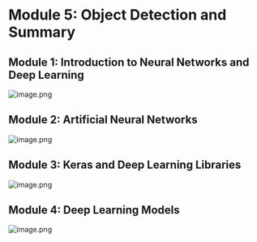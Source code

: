 

# Module 5: Object Detection and Summary
## Module 1: Introduction to Neural Networks and Deep Learning
![image.png](https://prod-files-secure.s3.us-west-2.amazonaws.com/03e82b26-cccb-4906-bb56-adabcbdc0655/a8d40bcb-c482-4026-8872-311e16b2dc63/image.png?X-Amz-Algorithm=AWS4-HMAC-SHA256&X-Amz-Content-Sha256=UNSIGNED-PAYLOAD&X-Amz-Credential=ASIAZI2LB466RNDBTL5R%2F20250128%2Fus-west-2%2Fs3%2Faws4_request&X-Amz-Date=20250128T231342Z&X-Amz-Expires=3600&X-Amz-Security-Token=IQoJb3JpZ2luX2VjEHcaCXVzLXdlc3QtMiJHMEUCICSdDBN%2BaicYmWtP0nG4ynPaFeIE8NY4e68L7XMG8R1WAiEAjdxBuEuWVRK2FaTGinGegor19gIBeJMf6ZLbM2Vsaygq%2FwMIfxAAGgw2Mzc0MjMxODM4MDUiDJPGR5jx40Sv%2FsXimyrcA7qLbnwk%2BN6ZDm%2FoRcRMWqgtegeVAFldFn%2BE3%2FleHX7h%2FZtzO5EzIxdVgm3zuN4fAhUezePxMiTUyXNjCatT%2Be%2B7m3vQCgxGwMzhvZSCWPQjC%2Fx9BWbZ%2BhzqVGnWjeps%2Fjju5utrTlFjj7Wk0yrAnloeBp1oM04XQr%2BPekAEQRodZDot0XDf7w5J5oUCMspKu5We6V4TjvwYbYdFx%2FOFfqvirXk4PXu1y2wf2oIZpLN7U5AJJlSS4MLcGdnDsqm9Q2q5O2%2BA6i6jAvrutUhMtFBK%2FxSQEwOSVUkze2ZGxr7WbfG3rY0CyhxQBGgE%2BZgaQXxYkev9DNv6i%2Fc8oLUB7FN83x1D9hX8BWIwcz%2FnePyVdeJValOEhh%2FgQy1ZcnuhMpZeW8jlaLg7cc6nNDo%2F5CZblO%2BAteOTNYGn%2Fy9cacN00KpUywzHbdwLeYbXHP35BQUp1CLeJboZMEJCcAHJGH2C7xcGaFBfQozWglZY8f05NiLIMla%2FujVw5pyB4y1t5nZ0NAPLJVifJMaLsAEK%2FuRbK4To0yI9rA472Xcm0uafwJ9H9ro1hUCIqlvXxH87A0VL3Mtl5L%2FpVoom7Qfy8WZZ0uI3sDPWiKCY%2FCux4qkJINqxHBCVCQAIGwWMMKux5bwGOqUB7%2FWIB9%2FA8zRwAoTV2ZpRZaizSPNziUHPFz0hzu1dOIznR%2BTtB7Ut1n1TqTqGy4aIwv1pqYu9ClufCmZKnOy5XauL%2BVal%2BDe99chK%2BZjpsdGGXge0lpEAIoGD7qe8sXC59EqWWveW%2FIBeCv8Y5%2F2Dyw5AbgIQgnIVfboOcuSjFj2x339CgtYZDmzE2ZkNguUcZdrc89bDtnVJ24LHb5i0D5VwK22x&X-Amz-Signature=3085483736bc21457bc8faf0867d40ed850ea2125fb0bfac27664aac01bc1165&X-Amz-SignedHeaders=host&x-id=GetObject)
## Module 2: Artificial Neural Networks
![image.png](https://prod-files-secure.s3.us-west-2.amazonaws.com/03e82b26-cccb-4906-bb56-adabcbdc0655/5157ca89-62da-41d9-a98f-6432b71047a9/image.png?X-Amz-Algorithm=AWS4-HMAC-SHA256&X-Amz-Content-Sha256=UNSIGNED-PAYLOAD&X-Amz-Credential=ASIAZI2LB466RNDBTL5R%2F20250128%2Fus-west-2%2Fs3%2Faws4_request&X-Amz-Date=20250128T231342Z&X-Amz-Expires=3600&X-Amz-Security-Token=IQoJb3JpZ2luX2VjEHcaCXVzLXdlc3QtMiJHMEUCICSdDBN%2BaicYmWtP0nG4ynPaFeIE8NY4e68L7XMG8R1WAiEAjdxBuEuWVRK2FaTGinGegor19gIBeJMf6ZLbM2Vsaygq%2FwMIfxAAGgw2Mzc0MjMxODM4MDUiDJPGR5jx40Sv%2FsXimyrcA7qLbnwk%2BN6ZDm%2FoRcRMWqgtegeVAFldFn%2BE3%2FleHX7h%2FZtzO5EzIxdVgm3zuN4fAhUezePxMiTUyXNjCatT%2Be%2B7m3vQCgxGwMzhvZSCWPQjC%2Fx9BWbZ%2BhzqVGnWjeps%2Fjju5utrTlFjj7Wk0yrAnloeBp1oM04XQr%2BPekAEQRodZDot0XDf7w5J5oUCMspKu5We6V4TjvwYbYdFx%2FOFfqvirXk4PXu1y2wf2oIZpLN7U5AJJlSS4MLcGdnDsqm9Q2q5O2%2BA6i6jAvrutUhMtFBK%2FxSQEwOSVUkze2ZGxr7WbfG3rY0CyhxQBGgE%2BZgaQXxYkev9DNv6i%2Fc8oLUB7FN83x1D9hX8BWIwcz%2FnePyVdeJValOEhh%2FgQy1ZcnuhMpZeW8jlaLg7cc6nNDo%2F5CZblO%2BAteOTNYGn%2Fy9cacN00KpUywzHbdwLeYbXHP35BQUp1CLeJboZMEJCcAHJGH2C7xcGaFBfQozWglZY8f05NiLIMla%2FujVw5pyB4y1t5nZ0NAPLJVifJMaLsAEK%2FuRbK4To0yI9rA472Xcm0uafwJ9H9ro1hUCIqlvXxH87A0VL3Mtl5L%2FpVoom7Qfy8WZZ0uI3sDPWiKCY%2FCux4qkJINqxHBCVCQAIGwWMMKux5bwGOqUB7%2FWIB9%2FA8zRwAoTV2ZpRZaizSPNziUHPFz0hzu1dOIznR%2BTtB7Ut1n1TqTqGy4aIwv1pqYu9ClufCmZKnOy5XauL%2BVal%2BDe99chK%2BZjpsdGGXge0lpEAIoGD7qe8sXC59EqWWveW%2FIBeCv8Y5%2F2Dyw5AbgIQgnIVfboOcuSjFj2x339CgtYZDmzE2ZkNguUcZdrc89bDtnVJ24LHb5i0D5VwK22x&X-Amz-Signature=9b95f174bd48e900e7c87178b9b4b5a358b41cab15214f45649215b193bac98b&X-Amz-SignedHeaders=host&x-id=GetObject)
## Module 3: Keras and Deep Learning Libraries
![image.png](https://prod-files-secure.s3.us-west-2.amazonaws.com/03e82b26-cccb-4906-bb56-adabcbdc0655/5089ce50-05f1-470d-ad42-42503bf1df5f/image.png?X-Amz-Algorithm=AWS4-HMAC-SHA256&X-Amz-Content-Sha256=UNSIGNED-PAYLOAD&X-Amz-Credential=ASIAZI2LB466RNDBTL5R%2F20250128%2Fus-west-2%2Fs3%2Faws4_request&X-Amz-Date=20250128T231342Z&X-Amz-Expires=3600&X-Amz-Security-Token=IQoJb3JpZ2luX2VjEHcaCXVzLXdlc3QtMiJHMEUCICSdDBN%2BaicYmWtP0nG4ynPaFeIE8NY4e68L7XMG8R1WAiEAjdxBuEuWVRK2FaTGinGegor19gIBeJMf6ZLbM2Vsaygq%2FwMIfxAAGgw2Mzc0MjMxODM4MDUiDJPGR5jx40Sv%2FsXimyrcA7qLbnwk%2BN6ZDm%2FoRcRMWqgtegeVAFldFn%2BE3%2FleHX7h%2FZtzO5EzIxdVgm3zuN4fAhUezePxMiTUyXNjCatT%2Be%2B7m3vQCgxGwMzhvZSCWPQjC%2Fx9BWbZ%2BhzqVGnWjeps%2Fjju5utrTlFjj7Wk0yrAnloeBp1oM04XQr%2BPekAEQRodZDot0XDf7w5J5oUCMspKu5We6V4TjvwYbYdFx%2FOFfqvirXk4PXu1y2wf2oIZpLN7U5AJJlSS4MLcGdnDsqm9Q2q5O2%2BA6i6jAvrutUhMtFBK%2FxSQEwOSVUkze2ZGxr7WbfG3rY0CyhxQBGgE%2BZgaQXxYkev9DNv6i%2Fc8oLUB7FN83x1D9hX8BWIwcz%2FnePyVdeJValOEhh%2FgQy1ZcnuhMpZeW8jlaLg7cc6nNDo%2F5CZblO%2BAteOTNYGn%2Fy9cacN00KpUywzHbdwLeYbXHP35BQUp1CLeJboZMEJCcAHJGH2C7xcGaFBfQozWglZY8f05NiLIMla%2FujVw5pyB4y1t5nZ0NAPLJVifJMaLsAEK%2FuRbK4To0yI9rA472Xcm0uafwJ9H9ro1hUCIqlvXxH87A0VL3Mtl5L%2FpVoom7Qfy8WZZ0uI3sDPWiKCY%2FCux4qkJINqxHBCVCQAIGwWMMKux5bwGOqUB7%2FWIB9%2FA8zRwAoTV2ZpRZaizSPNziUHPFz0hzu1dOIznR%2BTtB7Ut1n1TqTqGy4aIwv1pqYu9ClufCmZKnOy5XauL%2BVal%2BDe99chK%2BZjpsdGGXge0lpEAIoGD7qe8sXC59EqWWveW%2FIBeCv8Y5%2F2Dyw5AbgIQgnIVfboOcuSjFj2x339CgtYZDmzE2ZkNguUcZdrc89bDtnVJ24LHb5i0D5VwK22x&X-Amz-Signature=6914b5d9f909c02f2f7d8c7a6f5f7eff4151c613711f403c0f5672da10e05fe9&X-Amz-SignedHeaders=host&x-id=GetObject)
## Module 4: Deep Learning Models
![image.png](https://prod-files-secure.s3.us-west-2.amazonaws.com/03e82b26-cccb-4906-bb56-adabcbdc0655/4e22fcb0-cfbc-4d28-b961-b9b8fde071f0/image.png?X-Amz-Algorithm=AWS4-HMAC-SHA256&X-Amz-Content-Sha256=UNSIGNED-PAYLOAD&X-Amz-Credential=ASIAZI2LB466RNDBTL5R%2F20250128%2Fus-west-2%2Fs3%2Faws4_request&X-Amz-Date=20250128T231342Z&X-Amz-Expires=3600&X-Amz-Security-Token=IQoJb3JpZ2luX2VjEHcaCXVzLXdlc3QtMiJHMEUCICSdDBN%2BaicYmWtP0nG4ynPaFeIE8NY4e68L7XMG8R1WAiEAjdxBuEuWVRK2FaTGinGegor19gIBeJMf6ZLbM2Vsaygq%2FwMIfxAAGgw2Mzc0MjMxODM4MDUiDJPGR5jx40Sv%2FsXimyrcA7qLbnwk%2BN6ZDm%2FoRcRMWqgtegeVAFldFn%2BE3%2FleHX7h%2FZtzO5EzIxdVgm3zuN4fAhUezePxMiTUyXNjCatT%2Be%2B7m3vQCgxGwMzhvZSCWPQjC%2Fx9BWbZ%2BhzqVGnWjeps%2Fjju5utrTlFjj7Wk0yrAnloeBp1oM04XQr%2BPekAEQRodZDot0XDf7w5J5oUCMspKu5We6V4TjvwYbYdFx%2FOFfqvirXk4PXu1y2wf2oIZpLN7U5AJJlSS4MLcGdnDsqm9Q2q5O2%2BA6i6jAvrutUhMtFBK%2FxSQEwOSVUkze2ZGxr7WbfG3rY0CyhxQBGgE%2BZgaQXxYkev9DNv6i%2Fc8oLUB7FN83x1D9hX8BWIwcz%2FnePyVdeJValOEhh%2FgQy1ZcnuhMpZeW8jlaLg7cc6nNDo%2F5CZblO%2BAteOTNYGn%2Fy9cacN00KpUywzHbdwLeYbXHP35BQUp1CLeJboZMEJCcAHJGH2C7xcGaFBfQozWglZY8f05NiLIMla%2FujVw5pyB4y1t5nZ0NAPLJVifJMaLsAEK%2FuRbK4To0yI9rA472Xcm0uafwJ9H9ro1hUCIqlvXxH87A0VL3Mtl5L%2FpVoom7Qfy8WZZ0uI3sDPWiKCY%2FCux4qkJINqxHBCVCQAIGwWMMKux5bwGOqUB7%2FWIB9%2FA8zRwAoTV2ZpRZaizSPNziUHPFz0hzu1dOIznR%2BTtB7Ut1n1TqTqGy4aIwv1pqYu9ClufCmZKnOy5XauL%2BVal%2BDe99chK%2BZjpsdGGXge0lpEAIoGD7qe8sXC59EqWWveW%2FIBeCv8Y5%2F2Dyw5AbgIQgnIVfboOcuSjFj2x339CgtYZDmzE2ZkNguUcZdrc89bDtnVJ24LHb5i0D5VwK22x&X-Amz-Signature=b1ac0fbdc7a8d87ebc4006dac24f17d1aefa59dd29b5f537fa064807c21060ad&X-Amz-SignedHeaders=host&x-id=GetObject)
